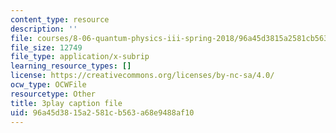 ```yaml
---
content_type: resource
description: ''
file: courses/8-06-quantum-physics-iii-spring-2018/96a45d3815a2581cb563a68e9488af10_FIef9sP-Yq8.vtt
file_size: 12749
file_type: application/x-subrip
learning_resource_types: []
license: https://creativecommons.org/licenses/by-nc-sa/4.0/
ocw_type: OCWFile
resourcetype: Other
title: 3play caption file
uid: 96a45d38-15a2-581c-b563-a68e9488af10
---
```

